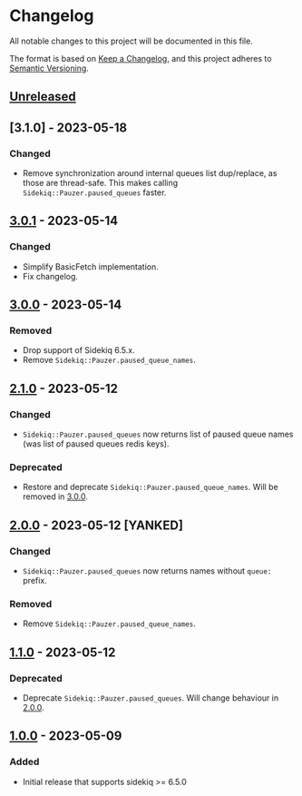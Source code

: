 # Changelog

All notable changes to this project will be documented in this file.

The format is based on [Keep a Changelog](https://keepachangelog.com/en/1.1.0/),
and this project adheres to [Semantic Versioning](https://semver.org/spec/v2.0.0.html).


## [Unreleased]

## [3.1.0] - 2023-05-18

### Changed

- Remove synchronization around internal queues list dup/replace, as those are
  thread-safe. This makes calling `Sidekiq::Pauzer.paused_queues` faster.


## [3.0.1] - 2023-05-14

### Changed

- Simplify BasicFetch implementation.
- Fix changelog.


## [3.0.0] - 2023-05-14

### Removed

- Drop support of Sidekiq 6.5.x.
- Remove `Sidekiq::Pauzer.paused_queue_names`.


## [2.1.0] - 2023-05-12

### Changed

- `Sidekiq::Pauzer.paused_queues` now returns list of paused queue names (was
  list of paused queues redis keys).

### Deprecated

- Restore and deprecate `Sidekiq::Pauzer.paused_queue_names`.
  Will be removed in [3.0.0].


## [2.0.0] - 2023-05-12 [YANKED]

### Changed

- `Sidekiq::Pauzer.paused_queues` now returns names without `queue:` prefix.

### Removed

- Remove `Sidekiq::Pauzer.paused_queue_names`.


## [1.1.0] - 2023-05-12

### Deprecated

- Deprecate `Sidekiq::Pauzer.paused_queues`. Will change behaviour in [2.0.0].


## [1.0.0] - 2023-05-09

### Added

- Initial release that supports sidekiq >= 6.5.0


[unreleased]: https://gitlab.com/ixti/sidekiq-pauzer/-/compare/v3.1.0...main
[3.1,0]: https://gitlab.com/ixti/sidekiq-pauzer/-/compare/v3.0.1...v3.1.0
[3.0.1]: https://gitlab.com/ixti/sidekiq-pauzer/-/compare/v3.0.0...v3.0.1
[3.0.0]: https://gitlab.com/ixti/sidekiq-pauzer/-/compare/v2.1.0...v3.0.0
[2.1.0]: https://gitlab.com/ixti/sidekiq-pauzer/-/compare/v2.0.0...v2.1.0
[2.0.0]: https://gitlab.com/ixti/sidekiq-pauzer/-/compare/v1.1.0...v2.0.0
[1.1.0]: https://gitlab.com/ixti/sidekiq-pauzer/-/compare/v1.0.0...v1.1.0
[1.0.0]: https://gitlab.com/ixti/sidekiq-pauzer/-/tree/v1.0.0
